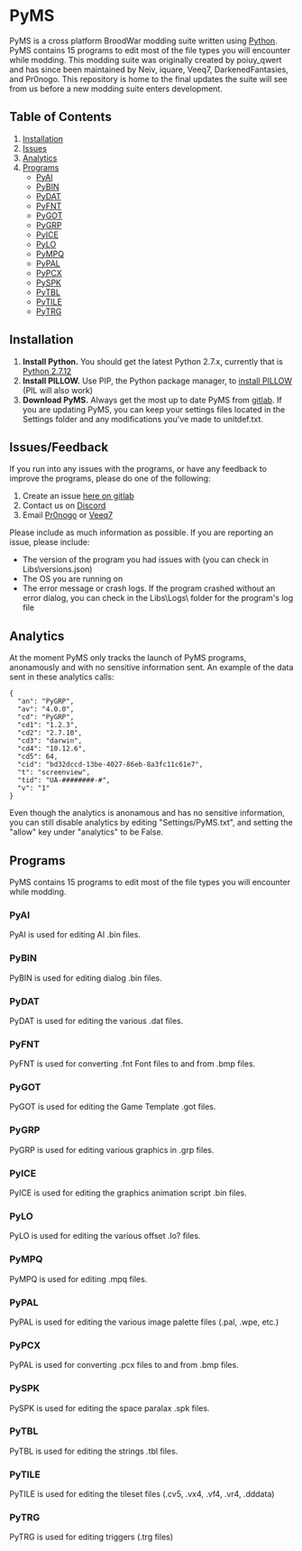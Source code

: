 # PyMS
PyMS is a cross platform BroodWar modding suite written using [Python](http://www.python.org). PyMS contains 15 programs to edit most of the file types you will encounter while modding. This modding suite was originally created by poiuy_qwert and has since been maintained by Neiv, iquare, Veeq7, DarkenedFantasies, and Pr0nogo. This repository is home to the final updates the suite will see from us before a new modding suite enters development.

## Table of Contents
1. [Installation](#installation)
1. [Issues](#issuesfeedback)
1. [Analytics](#analytics)
1. [Programs](#programs)
   * [PyAI](#pyai)
   * [PyBIN](#pybin)
   * [PyDAT](#pydat)
   * [PyFNT](#pyfnt)
   * [PyGOT](#pygot)
   * [PyGRP](#pygrp)
   * [PyICE](#pyice)
   * [PyLO](#pylo)
   * [PyMPQ](#pympq)
   * [PyPAL](#pypal)
   * [PyPCX](#pypcx)
   * [PySPK](#pyspk)
   * [PyTBL](#pytbl)
   * [PyTILE](#pytile)
   * [PyTRG](#pytrg)


## Installation
1. **Install Python.** You should get the latest Python 2.7.x, currently that is [Python 2.7.12](https://www.python.org/downloads/release/python-2712/)
2. **Install PILLOW.** Use PIP, the Python package manager, to [install PILLOW](https://pillow.readthedocs.io/en/latest/installation.html#basic-installation) (PIL will also work)
3. **Download PyMS.** Always get the most up to date PyMS from [gitlab](https://gitlab.com/Pr0nogo/pyms-ngs/-/tree/master). If you are updating PyMS, you can keep your settings files located in the Settings folder and any modifications you've made to unitdef.txt.

## Issues/Feedback
If you run into any issues with the programs, or have any feedback to improve the programs, please do one of the following:
1. Create an issue [here on gitlab](https://gitlab.com/Pr0nogo/pyms-ngs/-/issues)
1. Contact us on [Discord](https://discordapp.com/invite/s5SKBmY)
1. Email [Pr0nogo](mailto:pronogo@hotmail.com) or [Veeq7](mailto:veeq72@gmail.com)

Please include as much information as possible. If you are reporting an issue, please include:
* The version of the program you had issues with (you can check in Libs\versions.json)
* The OS you are running on
* The error message or crash logs. If the program crashed without an error dialog, you can check in the Libs\Logs\ folder for the program's log file

## Analytics
At the moment PyMS only tracks the launch of PyMS programs, anonamously and with no sensitive information sent. An example of the data sent in these analytics calls:

```
{
  "an": "PyGRP",
  "av": "4.0.0",
  "cd": "PyGRP",
  "cd1": "1.2.3",
  "cd2": "2.7.10",
  "cd3": "darwin",
  "cd4": "10.12.6",
  "cd5": 64,
  "cid": "bd32dccd-13be-4027-86eb-8a3fc11c61e7",
  "t": "screenview",
  "tid": "UA-########-#",
  "v": "1"
}
```

Even though the analytics is anonamous and has no sensitive information, you can still disable analytics by editing "Settings/PyMS.txt", and setting the "allow" key under "analytics" to be False.

## Programs
PyMS contains 15 programs to edit most of the file types you will encounter while modding.

### PyAI
PyAI is used for editing AI .bin files.

### PyBIN
PyBIN is used for editing dialog .bin files.

### PyDAT
PyDAT is used for editing the various .dat files.

### PyFNT
PyFNT is used for converting .fnt Font files to and from .bmp files.

### PyGOT
PyGOT is used for editing the Game Template .got files.

### PyGRP
PyGRP is used for editing various graphics in .grp files.

### PyICE
PyICE is used for editing the graphics animation script .bin files.

### PyLO
PyLO is used for editing the various offset .lo? files.

### PyMPQ
PyMPQ is used for editing .mpq files.

### PyPAL
PyPAL is used for editing the various image palette files (.pal, .wpe, etc.)

### PyPCX
PyPAL is used for converting .pcx files to and from .bmp files.

### PySPK
PySPK is used for editing the space paralax .spk files.

### PyTBL
PyTBL is used for editing the strings .tbl files.

### PyTILE
PyTILE is used for editing the tileset files (.cv5, .vx4, .vf4, .vr4, .dddata)

### PyTRG
PyTRG is used for editing triggers (.trg files)
